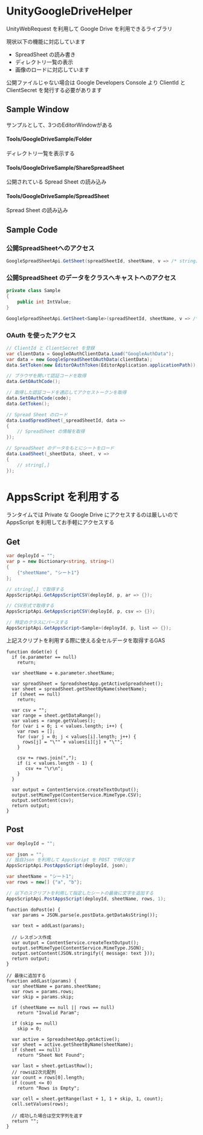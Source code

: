 # UnityGoogleDriveHelper

UnityWebRequest を利用して Google Drive を利用できるライブラリ

現状以下の機能に対応しています

* SpreadSheet の読み書き
* ディレクトリ一覧の表示
* 画像のロードに対応しています

公開ファイルじゃない場合は Google Developers Console より ClientId と ClientSecret を発行する必要があります

## Sample Window

サンプルとして、3つのEditorWindowがある

#### Tools/GoogleDriveSample/Folder

ディレクトリ一覧を表示する


#### Tools/GoogleDriveSample/ShareSpreadSheet
公開されている Spread Sheet の読み込み


#### Tools/GoogleDriveSample/SpreadSheet
Spread Sheet の読み込み

## Sample Code

### 公開SpreadSheetへのアクセス

```cs
GoogleSpreadSheetApi.GetSheet(spreadSheetId, sheetName, v => /* string[,] */);
```


### 公開SpreadSheet のデータをクラスへキャストへのアクセス

```cs
private class Sample
{
    public int IntValue;
}

GoogleSpreadSheetApi.GetSheet<Sample>(spreadSheetId, sheetName, v => /* List<Sample> */);
```

### OAuth を使ったアクセス

```cs
// ClientId と ClientSecret を登録
var clientData = GoogleOAuthClientData.Load("GoogleAuthData");
var data = new GoogleSpreadSheetOAuthData(clientData);
data.SetToken(new EditorOAuthToken(EditorApplication.applicationPath));

// ブラウザを開いて認証コードを取得
data.GetOAuthCode();

// 取得した認証コードを適応してアクセストークンを取得
data.SetOAuthCode(code);
data.GetToken();

// Spread Sheet のロード
data.LoadSpreadSheet(_spreadSheetId, data =>
{
    // SpreadSheet の情報を取得
});

// SpreadSheet のデータをもとにシートをロード
data.LoadSheet(_sheetData, sheet, v =>
{
    // string[,]
});
```

# AppsScript を利用する

ランタイムでは Private な Google Drive にアクセスするのは厳しいので
AppsScript を利用してお手軽にアクセスする

## Get

```cs
var deployId = "";
var p = new Dictionary<string, string>()
{
    {"sheetName", "シート1"}
};

// string[,] で取得する
AppsScriptApi.GetAppsScriptCSV(deployId, p, ar => {});

// CSV形式で取得する
AppsScriptApi.GetAppsScriptCSV(deployId, p, csv => {});

// 特定のクラスにパースする
AppsScriptApi.GetAppsScript<Sample>(deployId, p, list => {}); 
```

上記スクリプトを利用する際に使える全セルデータを取得するGAS

```
function doGet(e) {
  if (e.parameter == null)
    return;
 
  var sheetName = e.parameter.sheetName;
 
  var spreadSheet = SpreadsheetApp.getActiveSpreadsheet();
  var sheet = spreadSheet.getSheetByName(sheetName);
  if (sheet == null)
    return;
 
  var csv = "";
  var range = sheet.getDataRange();
  var values = range.getValues();
  for (var i = 0; i < values.length; i++) {
    var rows = [];
    for (var j = 0; j < values[i].length; j++) {
      rows[j] = "\"" + values[i][j] + "\"";
    }
 
    csv += rows.join(",");
    if (i < values.length - 1) {
       csv += "\r\n";
    }
  }
 
  var output = ContentService.createTextOutput();
  output.setMimeType(ContentService.MimeType.CSV);
  output.setContent(csv);
  return output;
}
```

## Post

```cs
var deployId = "";

var json = "";
// 独自Json を利用して AppsScript を POST で呼び出す
AppsScriptApi.PostAppsScript(deployId, json);

var sheetName = "シート1";
var rows = new[] {"a", "b"};

// 以下のスクリプトを利用して指定したシートの最後に文字を追加する
AppsScriptApi.PostAppsScript(deployId, sheetName, rows, 1);
```

```
function doPost(e) {
  var params = JSON.parse(e.postData.getDataAsString());

  var text = addLast(params);

  // レスポンス作成
  var output = ContentService.createTextOutput();
  output.setMimeType(ContentService.MimeType.JSON);
  output.setContent(JSON.stringify({ message: text }));
  return output;
}

// 最後に追加する
function addLast(params) {
  var sheetName = params.sheetName;
  var rows = params.rows;
  var skip = params.skip;

  if (sheetName == null || rows == null)
    return "Invalid Param";
  
  if (skip == null)
    skip = 0;

  var active = SpreadsheetApp.getActive();
  var sheet = active.getSheetByName(sheetName);
  if (sheet == null)
    return "Sheet Not Found";
  
  var last = sheet.getLastRow();
  // rowsは2次元配列
  var count = rows[0].length;
  if (count <= 0)
    return "Rows is Empty";
  
  var cell = sheet.getRange(last + 1, 1 + skip, 1, count);
  cell.setValues(rows);

  // 成功した場合は空文字列を返す
  return "";
}
```
